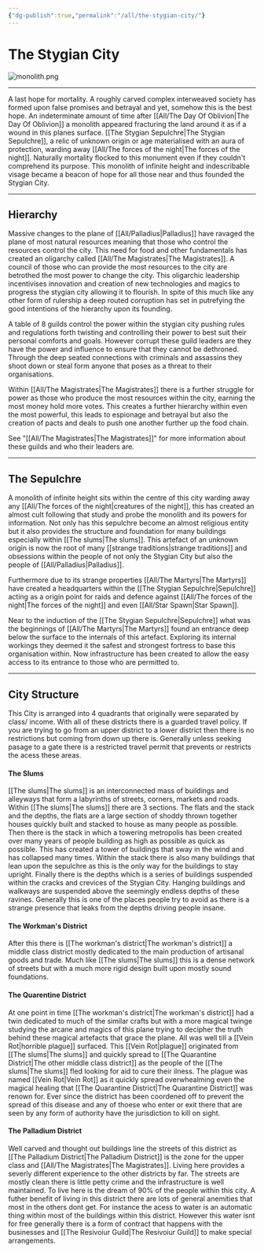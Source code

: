 ```yaml
---
{"dg-publish":true,"permalink":"/all/the-stygian-city/"}
---
```


# The Stygian City 

![monolith.png](/img/user/All/monolith.png)
***

A last hope for mortality. A roughly carved complex interweaved society has formed upon false promises and betrayal and yet, somehow this is the best hope. An indeterminate amount of time after [[All/The Day Of Oblivion\|The Day Of Oblivion]] a monolith appeared fracturing the land around it as if a wound in this planes surface. [[The Stygian Sepulchre\|The Stygian Sepulchre]], a relic of unknown origin or age materialised with an aura of protection, warding away [[All/The forces of the night\|The forces of the night]]. Naturally mortality flocked to this monument even if they couldn't comprehend its purpose. This monolith of infinite height and indescribable visage became a beacon of hope for all those near and thus founded the Stygian City.
***

## Hierarchy

Massive changes to the plane of [[All/Palladius\|Palladius]] have ravaged the plane of most natural resources meaning that those who control the resources control the city. This need for food and other fundamentals has created an oligarchy called [[All/The Magistrates\|The Magistrates]]. A council of those who can provide the most resources to the city are betrothed the most power to change the city. This oligarchic leadership incentivises innovation and creation of new technologies and magics to progress the stygian city allowing it to flourish. In spite of this much like any other form of rulership a deep routed corruption has set in putrefying the good intentions of the hierarchy upon its founding. 

A table of 8 guilds control the power within the stygian city pushing rules and regulations forth twisting and controlling their power to best suit their personal comforts and goals. However corrupt these guild leaders are they have the power and influence to ensure that they cannot be dethroned. Through the deep seated connections with criminals and assassins they shoot down or steal form anyone that poses as a threat to their organisations. 

Within [[All/The Magistrates\|The Magistrates]] there is a further struggle for power as those who produce the most resources within the city, earning the most money hold more votes. This creates a further hierarchy within even the most powerful, this leads to espionage and betrayal but also the creation of pacts and deals to push one another further up the food chain. 

See "[[All/The Magistrates\|The Magistrates]]" for more information about these guilds and who their leaders are.
***
## The Sepulchre

A monolith of infinite height sits within the centre of this city warding away any [[All/The forces of the night\|creatures of the night]], this has created an almost cult following that study and probe the monolith and its powers for information. Not only has this sepulchre become an almost religious entity but it also provides the structure and foundation for many buildings especially within [[The slums\|The slums]]. This artefact of an unknown origin is now the root of many [[strange traditions\|strange traditions]] and obsessions within the people of not only the Stygian City but also the people of [[All/Palladius\|Palladius]].

Furthermore due to its strange properties [[All/The Martyrs\|The Martyrs]] have created a headquarters within the [[The Stygian Sepulchre\|Sepulchre]] acting as a origin point for raids and defence against [[All/The forces of the night\|The forces of the night]] and even [[All/Star Spawn\|Star Spawn]]. 

Near to the induction of the [[The Stygian Sepulchre\|Sepulchre]] what was the beginnings of [[All/The Martyrs\|The Martyrs]] found an entrance deep below the surface to the internals of this artefact. Exploring its internal workings they deemed it the safest and strongest fortress to base this organisation within. Now infrastructure has been created to allow the easy access to its entrance to those who are permitted to.
***
## City Structure 

This City is arranged into 4 quadrants that originally were separated by class/ income. With all of these districts there is a guarded travel policy. If you are trying to go from an upper district to a lower district then there is no restrictions but coming from down up there is. Generally unless seeking pasage to a gate there is a restricted travel permit that prevents or restricts the acess these areas.  
#### The Slums

[[The slums\|The slums]] is an interconnected mass of buildings and alleyways that form a labyrinths of streets, corners, markets and roads. Within [[The slums\|The slums]] there are 3 sections. The flats and the stack and the depths, the flats are a large section of shoddy thrown together houses quickly built and stacked to house as many people as possible. Then there is the stack in which a towering metropolis has been created over many years of people building as high as possible as quick as possible. This has created a tower of buildings that sway in the wind and has collapsed many times. Within the stack there is also many buildings that lean upon the sepulchre as this is the only way for the buildings to stay upright. Finally there is the depths which is a series of buildings suspended within the cracks and crevices of the Stygian City. Hanging buildings and walkways are suspended above the seemingly endless depths of these ravines. Generally this is one of the places people try to avoid as there is a strange presence that leaks from the depths driving people insane. 

#### The Workman's District 

After this there is [[The workman's district\|The workman's district]] a middle class district mostly dedicated to the main production of artisanal goods and trade. Much like [[The slums\|The slums]] this is a dense network of streets but with a much more rigid design built upon mostly sound foundations. 

#### The Quarentine District

At one point in time [[The workman's district\|The workman's district]] had a twin dedicated to much of the similar crafts but with a more magical twinge studying the arcane and magics of this plane trying to decipher the truth behind these magical artefacts that grace the plane. All was well till a [[Vein Rot\|horrible plague]] surfaced. This [[Vein Rot\|plague]] originated from [[The slums\|The slums]] and quickly spread to [[The Quarantine District\|The other middle class district]] as the people of the [[The slums\|The slums]] fled looking for aid to cure their ilness. The plague was named [[Vein Rot\|Vein Rot]] as it quickly spread overwhealming even the magical healing that [[The Quarantine District\|The Quarantine District]] was renown for. Ever since the district has been coordened off to prevent the spread of this disease and any of thoese who enter or exit there that are seen by any form of authority have the jurisdiction to kill on sight.

#### The Palladium District

Well carved and thought out buildings line the streets of this district as [[The Palladium District\|The Palladium District]] is the zone for the upper class and [[All/The Magistrates\|The Magistrates]]. Living here provides a severly different experience to the other districts by far. The streets are mostly clean there is little petty crime and the infrastructure is well maintained. To live here is the dream of 90% of the people within this city. 
A futher benefit of living in this district there are lots of general anemities that most in the others dont get. For instance the acess to water is an automatic thing within most of the buildings within this district. However this water isnt for free generally there is a form of contract that happens with the businesses and [[The Resivoiur Guild\|The Resivoiur Guild]] to make special arrangements. 



